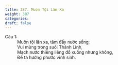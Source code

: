 ```yaml
---
title: 387. Muôn Tội Lăn Xa
weight: 387
categories: 
draft: false
---
```

<dl><dt>Câu 1:</dt><dd data-verse="1">Muôn tội lăn xa, tâm đầy nước sống; <br/>Vui mừng trong suối Thánh Linh, <br/>Mạch nước thiêng liêng đổ xuống nhưng không, <br/>Để ta hưởng phước vĩnh sinh. </dd></dl>